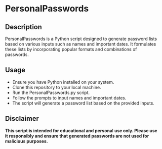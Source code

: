 # PersonalPasswords
## Description

PersonalPasswords is a Python script designed to generate password lists based on various inputs such as names and important dates. It formulates these lists by incorporating popular formats and combinations of passwords.

## Usage

- Ensure you have Python installed on your system.
- Clone this repository to your local machine.
- Run the PersonalPasswords.py script.
- Follow the prompts to input names and important dates.
- The script will generate a password list based on the provided inputs.

## Disclaimer

**This script is intended for educational and personal use only. Please use it responsibly and ensure that generated passwords are not used for malicious purposes.**
